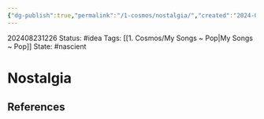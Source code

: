 ```yaml
---
{"dg-publish":true,"permalink":"/1-cosmos/nostalgia/","created":"2024-08-31T23:47:13.106-04:00","updated":"2024-08-30T18:24:04.606-04:00"}
---
```


202408231226
Status: #idea
Tags: [[1. Cosmos/My Songs ~ Pop\|My Songs ~ Pop]]
State: #nascient
# Nostalgia



## References
